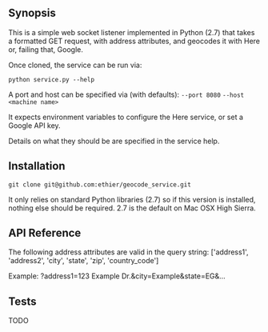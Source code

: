 ## Synopsis

This is a simple web socket listener implemented in Python (2.7) that takes a formatted GET request, with
address attributes, and geocodes it with Here or, failing that, Google.

Once cloned, the service can be run via:

```python service.py --help```

A port and host can be specified via (with defaults):
```--port 8080```
```--host <machine name>```

It expects environment variables to configure the Here service, or set a Google API key.

Details on what they should be are specified in the service help.

## Installation

```git clone git@github.com:ethier/geocode_service.git```

It only relies on standard Python libraries (2.7) so if this version is installed, nothing else should be required. 2.7 is the default on Mac OSX High Sierra.

## API Reference

The following address attributes are valid in the query string:
['address1', 'address2', 'city', 'state', 'zip', 'country_code']

Example: <url>?address1=123 Example Dr.&city=Example&state=EG&...

## Tests

TODO
